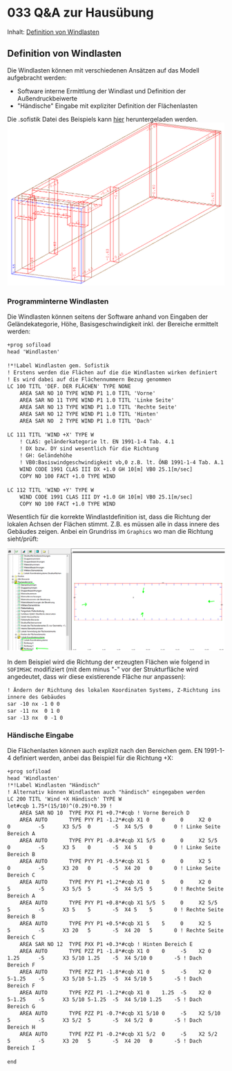 # 033 Q&A zur Hausübung
Inhalt:
[Definition von Windlasten](#definition-von-Windlasten)

## Definition von Windlasten
Die Windlasten können mit verschiedenen Ansätzen auf das Modell aufgebracht werden:
- Software interne Ermittlung der Windlast und Definition der Außendruckbeiwerte
- "Händische" Eingabe mit expliziter Definition der Flächenlasten

Die .sofistik Datei des Beispiels kann [hier](https://aiztok.github.io/SBB/docs/FH_SBB_SSD-Beispiel_Windlasten.sofistik) heruntergeladen werden.
![033_Lastbild.png](/docs/assets/images/033_Lastbild.png)

### Programminterne Windlasten
Die Windlasten können seitens der Software anhand von Eingaben der Geländekategorie, Höhe, Basisgeschwindigkeit inkl. der Bereiche ermittelt werden:
```code
+prog sofiload
head 'Windlasten'

!*!Label Windlasten gem. Sofistik
! Erstens werden die Flächen auf die die Windlasten wirken definiert
! Es wird dabei auf die Flächennummern Bezug genommen
LC 100 TITL 'DEF. DER FLÄCHEN' TYPE NONE
    AREA SAR NO 10 TYPE WIND P1 1.0 TITL 'Vorne'
    AREA SAR NO 11 TYPE WIND P1 1.0 TITL 'Linke Seite'
    AREA SAR NO 13 TYPE WIND P1 1.0 TITL 'Rechte Seite'
    AREA SAR NO 12 TYPE WIND P1 1.0 TITL 'Hinten'
    AREA SAR NO  2 TYPE WIND P1 1.0 TITL 'Dach'

LC 111 TITL 'WIND +X' TYPE W
    ! CLAS: geländerkategorie lt. EN 1991-1-4 Tab. 4.1
    ! DX bzw. DY sind wesentlich für die Richtung
    ! GH: Geländehöhe
    ! VB0:Basiswindgeschwindigkeit vb,0 z.B. lt. ÖNB 1991-1-4 Tab. A.1
    WIND CODE 1991 CLAS III DX +1.0 GH 10[m] VB0 25.1[m/sec]
    COPY NO 100 FACT +1.0 TYPE WIND

LC 112 TITL 'WIND +Y' TYPE W
    WIND CODE 1991 CLAS III DY +1.0 GH 10[m] VB0 25.1[m/sec]
    COPY NO 100 FACT +1.0 TYPE WIND
```

Wesentlich für die korrekte Windlastdefinition ist, dass die Richtung der lokalen Achsen der Flächen stimmt. Z.B. es müssen alle in dass innere des Gebäudes zeigen. Anbei ein Grundriss im `Graphics` wo man die Richtung sieht/prüft:

![033_Richtung_Z.png](/docs/assets/images/033_Richtung_Z.png)

In dem Beispiel wird die Richtung der erzeugten Flächen wie folgend in `SOFIMSHC` modifiziert (mit dem minus "-" vor der Strukturfläche wird angedeutet, dass wir diese existierende Fläche nur anpassen):

```code
! Ändern der Richtung des lokalen Koordinaten Systems, Z-Richtung ins innere des Gebäudes
sar -10 nx -1 0 0
sar -11 nx  0 1 0
sar -13 nx  0 -1 0 

```

### Händische Eingabe
Die Flächenlasten können auch explizit nach den Bereichen gem. EN 1991-1-4 definiert werden, anbei das Beispiel für die Richtung +X:

```code
+prog sofiload
head 'Windlasten'
!*!Label Windlasten "Händisch"
! Alternativ können Windlasten auch "händisch" eingegaben werden
LC 200 TITL 'Wind +X Händisch' TYPE W
let#cqb 1.75*(15/10)^(0.29)*0.39 !
    AREA SAR NO 10  TYPE PXX P1 +0.7*#cqb ! Vorne Bereich D
    AREA AUTO       TYPE PYY P1 -1.2*#cqb X1 0    0     0     X2 0    0         -5      X3 5/5  0       -5  X4 5/5  0       0 ! Linke Seite Bereich A
    AREA AUTO       TYPE PYY P1 -0.8*#cqb X1 5/5  0     0     X2 5/5  0         -5      X3 5    0       -5  X4 5    0       0 ! Linke Seite Bereich B
    AREA AUTO       TYPE PYY P1 -0.5*#cqb X1 5    0     0     X2 5    0         -5      X3 20   0       -5  X4 20   0       0 ! Linke Seite Bereich C
    AREA AUTO       TYPE PYY P1 +1.2*#cqb X1 0    5     0     X2 0    5         -5      X3 5/5  5       -5  X4 5/5  5       0 ! Rechte Seite Bereich A
    AREA AUTO       TYPE PYY P1 +0.8*#cqb X1 5/5  5     0     X2 5/5  5         -5      X3 5    5       -5  X4 5    5       0 ! Rechte Seite Bereich B
    AREA AUTO       TYPE PYY P1 +0.5*#cqb X1 5    5     0     X2 5    5         -5      X3 20   5       -5  X4 20   5       0 ! Rechte Seite Bereich C
    AREA SAR NO 12  TYPE PXX P1 +0.3*#cqb ! Hinten Bereich E
    AREA AUTO       TYPE PZZ P1 -1.8*#cqb X1 0    0     -5    X2 0    1.25      -5      X3 5/10 1.25    -5  X4 5/10 0       -5 ! Dach Bereich F
    AREA AUTO       TYPE PZZ P1 -1.8*#cqb X1 0    5     -5    X2 0    5-1.25    -5      X3 5/10 5-1.25  -5  X4 5/10 5       -5 ! Dach Bereich F
    AREA AUTO       TYPE PZZ P1 -1.2*#cqb X1 0    1.25  -5    X2 0    5-1.25    -5      X3 5/10 5-1.25  -5  X4 5/10 1.25    -5 ! Dach Bereich G
    AREA AUTO       TYPE PZZ P1 -0.7*#cqb X1 5/10 0     -5    X2 5/10 5         -5      X3 5/2  5       -5  X4 5/2  0       -5 ! Dach Bereich H
    AREA AUTO       TYPE PZZ P1 -0.2*#cqb X1 5/2  0     -5    X2 5/2  5         -5      X3 20   5       -5  X4 20   0       -5 ! Dach Bereich I

end     

```
